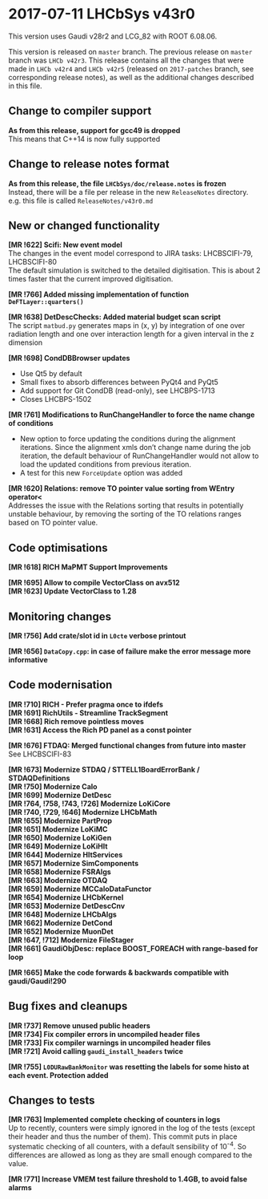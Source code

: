 2017-07-11 LHCbSys v43r0
===
This version uses Gaudi v28r2 and LCG_82 with ROOT 6.08.06.

This version is released on `master` branch. The previous release on `master` branch  was `LHCb v42r3`. This release contains all the changes that were made in `LHCb v42r4` and `LHCb v42r5` (released on `2017-patches` branch, see corresponding release notes), as well as the additional changes described in this file.

## Change to compiler support
**As from this release, support for gcc49 is dropped**  
This means that C++14 is now fully supported

## Change to release notes format
**As from this release, the file `LHCbSys/doc/release.notes` is frozen**  
Instead, there will be a file per release in the new `ReleaseNotes` directory. e.g. this file is called `ReleaseNotes/v43r0.md`

## New or changed functionality
**[MR !622] Scifi: New event model**  
The changes in the event model correspond to JIRA tasks: LHCBSCIFI-79, LHCBSCIFI-80  
The default simulation is switched to the detailed digitisation. This is about 2 times faster that the current improved digitisation.

**[MR !766] Added missing implementation of function `DeFTLayer::quarters()`**

**[MR !638] DetDescChecks: Added material budget scan script**  
The script `matbud.py` generates maps in (x, y) by integration of one over radiation length and one over interaction length for a given interval in the z dimension

**[MR !698] CondDBBrowser updates**  
- Use Qt5 by default  
- Small fixes to absorb differences between PyQt4 and PyQt5  
- Add support for Git CondDB (read-only), see LHCBPS-1713  
- Closes LHCBPS-1502  

**[MR !761] Modifications to RunChangeHandler to force the name change of conditions**  
- New option to force updating the conditions during the alignment iterations. Since the alignment xmls don’t change name during the job iteration, the default behaviour of RunChangeHandler would not allow to load the updated conditions from previous iteration.  
- A test for this new `ForceUpdate` option was added

**[MR !620] Relations: remove TO pointer value sorting from WEntry operator<**  
Addresses the issue with the Relations sorting that results in potentially unstable behaviour, by removing the sorting of the TO relations ranges based on TO pointer value.

## Code optimisations
**[MR !618] RICH MaPMT Support Improvements**

**[MR !695] Allow to compile VectorClass on avx512**  
**[MR !623] Update VectorClass to 1.28**


## Monitoring changes
**[MR !756] Add crate/slot id in `L0cte` verbose printout**

**[MR !656] `DataCopy.cpp`: in case of failure make the error message more informative**


## Code modernisation
**[MR !710] RICH - Prefer pragma once to ifdefs**  
**[MR !691] RichUtils - Streamline TrackSegment**  
**[MR !668] Rich remove pointless moves**  
**[MR !631] Access the Rich PD panel as a const pointer**

**[MR !676] FTDAQ: Merged functional changes from future into master**  
See LHCBSCIFI-83

**[MR !673] Modernize STDAQ / STTELL1BoardErrorBank / STDAQDefinitions**  
**[MR !750] Modernize Calo**  
**[MR !699] Modernize DetDesc**  
**[MR !764, !758, !743, !726] Modernize LoKiCore**  
**[MR !740, !729, !646] Modernize LHCbMath**  
**[MR !655] Modernize PartProp**  
**[MR !651] Modernize LoKiMC**  
**[MR !650] Modernize LoKiGen**  
**[MR !649] Modernize LoKiHlt**  
**[MR !644] Modernize HltServices**  
**[MR !657] Modernize SimComponents**  
**[MR !658] Modernize FSRAlgs**  
**[MR !663] Modernize OTDAQ**  
**[MR !659] Modernize MCCaloDataFunctor**  
**[MR !654] Modernize LHCbKernel**  
**[MR !653] Modernize DetDescCnv**  
**[MR !648] Modernize LHCbAlgs**  
**[MR !662] Modernize DetCond**  
**[MR !652] Modernize MuonDet**  
**[MR !647, !712] Modernize FileStager**  
**[MR !661] GaudiObjDesc: replace BOOST_FOREACH with range-based for loop**

**[MR !665] Make the code forwards & backwards compatible with gaudi/Gaudi!290**

## Bug fixes and cleanups
**[MR !737] Remove unused public headers**  
**[MR !734] Fix compiler errors in uncompiled header files**  
**[MR !733] Fix compiler warnings in uncompiled header files**  
**[MR !721] Avoid calling `gaudi_install_headers` twice**  

**[MR !755] `L0DURawBankMonitor` was resetting the labels for some histo at each event. Protection added**


## Changes to tests
**[MR !763] Implemented complete checking of counters in logs**  
Up to recently, counters were simply ignored in the log of the tests (except their header and thus the number of them). This commit puts in place systematic checking of all counters, with a default sensibility of 10<sup>-4</sup>. So differences are allowed as long as they are small enough compared to the value.

**[MR !771] Increase VMEM test failure threshold to 1.4GB, to avoid false alarms**
